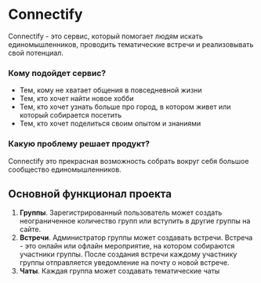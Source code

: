 # Connectify

Connectify - это сервис, который помогает людям искать единомышленников, проводить тематические встречи и реализовывать свой потенциал.

### Кому подойдет сервис?

- Тем, кому не хватает общения в повседневной жизни
- Тем, кто хочет найти новое хобби
- Тем, кто хочет узнать больше про город, в котором живет или который собирается посетить
- Тем, кто хочет поделиться своим опытом и знаниями

### Какую проблему решает продукт?

Connectify это прекрасная возможность собрать вокруг себя большое сообщество единомышленников. 

## Основной функционал проекта
1. **Группы**. Зарегистрированный пользователь может создать неограниченное количество групп или вступить в другие группы на сайте.
2. **Встречи**. Администратор группы может создавать встречи. Встреча - это онлайн или офлайн мероприятие, на котором собираются участники группы. После создания встречи каждому участнику группы отправляется уведомление на почту о новой встрече.
3. **Чаты**. Каждая группа может создавать тематические чаты